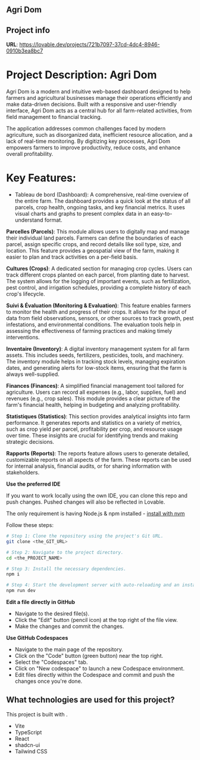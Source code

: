 ## Agri Dom

## Project info

**URL**: https://lovable.dev/projects/721b7097-37cd-4dc4-8946-0910b3ea8bc7

# Project Description: Agri Dom
Agri Dom is a modern and intuitive web-based dashboard designed to help farmers and agricultural businesses manage their operations efficiently and make data-driven decisions. Built with a responsive and user-friendly interface, Agri Dom acts as a central hub for all farm-related activities, from field management to financial tracking.

The application addresses common challenges faced by modern agriculture, such as disorganized data, inefficient resource allocation, and a lack of real-time monitoring. By digitizing key processes, Agri Dom empowers farmers to improve productivity, reduce costs, and enhance overall profitability.

# Key Features:

* Tableau de bord (Dashboard): A comprehensive, real-time overview of the entire farm. The dashboard provides a quick look at the status of all parcels, crop health, ongoing tasks, and key financial metrics. It uses visual charts and graphs to present complex data in an easy-to-understand format.

**Parcelles (Parcels)**: This module allows users to digitally map and manage their individual land parcels. Farmers can define the boundaries of each parcel, assign specific crops, and record details like soil type, size, and location. This feature provides a geospatial view of the farm, making it easier to plan and track activities on a per-field basis.

**Cultures (Crops)**: A dedicated section for managing crop cycles. Users can track different crops planted on each parcel, from planting date to harvest. The system allows for the logging of important events, such as fertilization, pest control, and irrigation schedules, providing a complete history of each crop's lifecycle.

**Suivi & Évaluation (Monitoring & Evaluation)**: This feature enables farmers to monitor the health and progress of their crops. It allows for the input of data from field observations, sensors, or other sources to track growth, pest infestations, and environmental conditions. The evaluation tools help in assessing the effectiveness of farming practices and making timely interventions.

**Inventaire (Inventory)**: A digital inventory management system for all farm assets. This includes seeds, fertilizers, pesticides, tools, and machinery. The inventory module helps in tracking stock levels, managing expiration dates, and generating alerts for low-stock items, ensuring that the farm is always well-supplied.

**Finances (Finances)**: A simplified financial management tool tailored for agriculture. Users can record all expenses (e.g., labor, supplies, fuel) and revenues (e.g., crop sales). This module provides a clear picture of the farm's financial health, helping in budgeting and analyzing profitability.

**Statistiques (Statistics)**: This section provides analytical insights into farm performance. It generates reports and statistics on a variety of metrics, such as crop yield per parcel, profitability per crop, and resource usage over time. These insights are crucial for identifying trends and making strategic decisions.

**Rapports (Reports)**: The reports feature allows users to generate detailed, customizable reports on all aspects of the farm. These reports can be used for internal analysis, financial audits, or for sharing information with stakeholders.


**Use the preferred IDE**

If you want to work locally using the own IDE, you can clone this repo and push changes. Pushed changes will also be reflected in Lovable.

The only requirement is having Node.js & npm installed - [install with nvm](https://github.com/nvm-sh/nvm#installing-and-updating)

Follow these steps:

```sh
# Step 1: Clone the repository using the project's Git URL.
git clone <the_GIT_URL>

# Step 2: Navigate to the project directory.
cd <the_PROJECT_NAME>

# Step 3: Install the necessary dependencies.
npm i

# Step 4: Start the development server with auto-reloading and an instant preview.
npm run dev
```

**Edit a file directly in GitHub**

- Navigate to the desired file(s).
- Click the "Edit" button (pencil icon) at the top right of the file view.
- Make the changes and commit the changes.

**Use GitHub Codespaces**

- Navigate to the main page of the repository.
- Click on the "Code" button (green button) near the top right.
- Select the "Codespaces" tab.
- Click on "New codespace" to launch a new Codespace environment.
- Edit files directly within the Codespace and commit and push the changes once you're done.

## What technologies are used for this project?

This project is built with .

- Vite
- TypeScript
- React
- shadcn-ui
- Tailwind CSS
